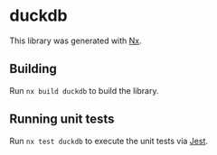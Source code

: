 # duckdb

This library was generated with [Nx](https://nx.dev).

## Building

Run `nx build duckdb` to build the library.

## Running unit tests

Run `nx test duckdb` to execute the unit tests via [Jest](https://jestjs.io).
